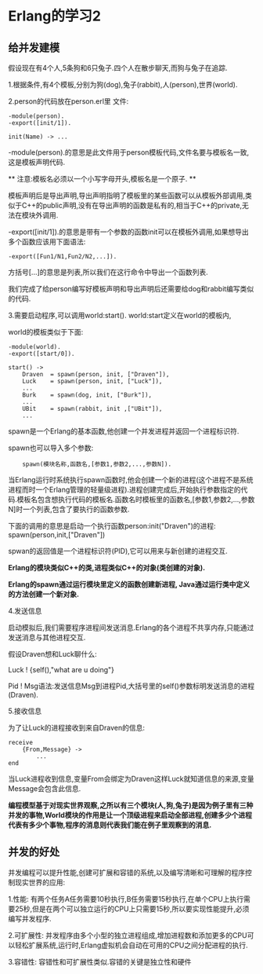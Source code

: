 # Erlang的学习2 #

## 给并发建模 ##

假设现在有4个人,5条狗和6只兔子.四个人在散步聊天,而狗与兔子在追踪.

1.根据条件,有4个模板,分别为狗(dog),兔子(rabbit),人(person),世界(world).

2.person的代码放在person.erl里
文件:

```
-module(person).
-export([init/1]).

init(Name) -> ...
```

-module(person).的意思是此文件用于person模板代码,文件名要与模板名一致,这是模板声明代码.

** 注意:模板名必须以一个小写字母开头,模板名是一个原子. **

模板声明后是导出声明,导出声明指明了模板里的某些函数可以从模板外部调用,类似于C++的public声明,没有在导出声明的函数是私有的,相当于C++的private,无法在模块外调用.

-export([init/1]).的意思是带有一个参数的函数init可以在模板外调用,如果想导出多个函数应该用下面语法:

```
-export([Fun1/N1,Fun2/N2,...]).
```

方括号[...]的意思是列表,所以我们在这行命令中导出一个函数列表.

我们完成了给person编写好模板声明和导出声明后还需要给dog和rabbit编写类似的代码.

3.需要启动程序,可以调用world:start().
world:start定义在world的模板内,

world的模板类似于下面:


```
-module(world).
-export([start/0]).

start() ->
    Draven  = spawn(person, init, ["Draven"]),
    Luck    = spawn(person, init, ["Luck"]),
    ...
    Burk    = spawn(dog, init, ["Burk"]),
    ...
    UBit    = spawn(rabbit, init ,["UBit"]),
    ...
```


spawn是一个Erlang的基本函数,他创建一个并发进程并返回一个进程标识符.

spawn也可以导入多个参数:


```
    spawn(模块名称,函数名,[参数1,参数2,...,参数N]).
```   
    
当Erlang运行时系统执行spawn函数时,他会创建一个新的进程(这个进程不是系统进程而时一个Erlang管理的轻量级进程).进程创建完成后,开始执行参数指定的代码.模板名包含想执行代码的模板名.函数名时模板里的函数名,[参数1,参数2,...,参数N]时一个列表,包含了要执行的函数参数.

下面的调用的意思是启动一个执行函数person:init("Draven")的进程:
spawn(person,init,["Draven"])

spwan的返回值是一个进程标识符(PID),它可以用来与新创建的进程交互.

**Erlang的模块类似C++的类,进程类似C++的对象(类创建的对象).**

**Erlang的spawn通过运行模块里定义的函数创建新进程, Java通过运行类中定义的方法创建一个新对象.**

4.发送信息

启动模拟后,我们需要程序进程间发送消息.Erlang的各个进程不共享内存,只能通过发送消息与其他进程交互.

假设Draven想和Luck聊什么:

Luck ! {self(),"what are u doing"}

Pid ! Msg语法:发送信息Msg到进程Pid,大括号里的self()参数标明发送消息的进程(Draven).

5.接收信息

为了让Luck的进程接收到来自Draven的信息:

```
receive
    {From,Message} ->
        ...
end
```

当Luck进程收到信息,变量From会绑定为Draven这样Luck就知道信息的来源,变量Message会包含此信息.

**编程模型基于对现实世界观察,之所以有三个模块(人,狗,兔子)是因为例子里有三种并发的事物,World模块的作用是让一个顶级进程来启动全部进程,创建多少个进程代表有多少个事物,程序的消息则代表我们能在例子里观察到的消息.**
 
## 并发的好处 ## 

并发编程可以提升性能,创建可扩展和容错的系统,以及编写清晰和可理解的程序控制现实世界的应用:

1.性能:
    有两个任务A任务需要10秒执行,B任务需要15秒执行,在单个CPU上执行需要25秒,但是在两个可以独立运行的CPU上只需要15秒,所以要实现性能提升,必须编写并发程序.

2.可扩展性:
    并发程序由多个小型的独立进程组成,增加进程数和添加更多的CPU可以轻松扩展系统,运行时,Erlang虚拟机会自动在可用的CPU之间分配进程的执行.

3.容错性:
    容错性和可扩展性类似.容错的关键是独立性和硬件